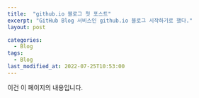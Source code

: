 ```yaml
---
title:  "github.io 블로그 첫 포스트"
excerpt: "GitHub Blog 서비스인 github.io 블로그 시작하기로 했다."
layout: post

categories:
  - Blog
tags:
  - Blog
last_modified_at: 2022-07-25T10:53:00
---
```


이건 이 페이지의 내용입니다.
